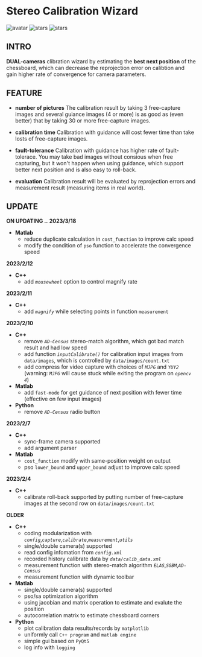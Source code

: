 # Stereo Calibration Wizard #

![avatar](https://badgen.net/badge/Language/C++17/green)
![stars](https://badgen.net/badge/Env./windows/blue)
![stars](https://badgen.net/badge/Lab./opencv4/orange)

## INTRO ##
  **DUAL-cameras** clibration wizard by estimating the **best next position** of the chessboard, which can decrease the reprojection error on calibtion and gain higher rate of convergence for camera parameters.

## FEATURE ##
- **number of pictures**
  The calibration result by taking 3 free-capture images and several guiance images (4 or more) is as good as (even better) that by taking 30 or more free-capture images.

- **calibration time**
  Calibration with guidance will cost fewer time than take losts of free-capture images. 

- **fault-tolerance**
  Calibration with guidance has higher rate of fault-tolerace. You may take bad images without consious when free capturing, but it won't happen when using guidance, which support better next position and is also easy to roll-back. 

- **evaluation**
  Calibration result will be evaluated by reprojection errors and measurement result (measuring items in real world). 

## UPDATE ##
**ON UPDATING ..**
**2023/3/18**
  - **Matlab**
    - reduce duplicate calculation in `cost_function` to improve calc speed
    - modify the condition of `pso` function to accelerate the convergence speed

**2023/2/12**
  - **C++**
    - add *`mousewheel`* option to control magnify rate

**2023/2/11**
  - **C++**
    - add *`magnify`* while selecting points in function `measurement`

**2023/2/10**
  - **C++**
    - remove *`AD-Census`* stereo-match algorithm, which got bad match result and had low speed
    - add function *`inputCalibrate()`* for calibration input images from `data/images`, which is controlled by `data/images/count.txt`
    - add compress for video capture with choices of *`MJPG`* and *`YUY2`* (warning: *`MJPG`* will cause stuck while exiting the program on *`opencv 4`*)
  - **Matlab**
    - add `fast-mode` for get guidance of next position with fewer time (effective on few input images)
  - **Python**
    - remove *`AD-Census`* radio button
  

**2023/2/7**
  - **C++**
    - sync-frame camera supported
    - add argument parser
  - **Matlab** 
    - `cost_function` modify with same-position weight on output
    - pso `lower_bound` and `upper_bound` adjust to improve calc speed

**2023/2/4**
  - **C++**
    - calibrate roll-back supported by putting number of free-capture images at the second row on `data/images/count.txt`

**OLDER**
  - **C++**
    - coding modularization with *`config`*,*`capture`*,*`calibrate`*,*`measurement`*,*`utils`*
    - single/double camera(s) supported
    - read config infomation from *`config.xml`*
    - recorded history calibrate data by *`data/calib_data.xml`*
    - measurement function with stereo-match algorithm *`ELAS`*,*`SGBM`*,*`AD-Census`*
    - measurement function with dynamic toolbar
  - **Matlab**
    - single/double camera(s) supported
    - pso/sa optimization algorithm
    - using jacobian and matrix operation to estimate and evalute the position 
    - autocorrelation matrix to estimate chessboard corners
  - **Python**
    - plot calibration data results/records by `matplotlib` 
    - uniformly call `C++ program` and `matlab engine`
    - simple gui based on `PyQt5`
    - log info with `logging`

<!-- # Calibration Wizard
[**Paper**](http://openaccess.thecvf.com/content_ICCV_2019/papers/Peng_Calibration_Wizard_A_Guidance_System_for_Camera_Calibration_Based_on_ICCV_2019_paper.pdf) | [**Video**](https://www.youtube.com/watch?v=my3jocjpD0U&feature=youtu.be&t=398) <br>
<img src="https://pengsongyou.github.io/media/wizard0.jpg" width="270"/> <img src="https://pengsongyou.github.io/media/wizard1.jpg" width="270"/> <img src="https://pengsongyou.github.io/media/wizard2.jpg" width="270"/>

This repository contains the implementation of the paper:

Calibration Wizard: A Guidance System for Camera Calibration Based on Modelling Geometric and Corner Uncertainty  
[Songyou Peng](http://pengsongyou.github.io/) and [Peter Sturm](https://team.inria.fr/steep/people/peter-sturm/)  
**ICCV 2019** (Oral)  

If you find our code or paper useful, please consider citing
```
@inproceedings{peng2019iccv,
 author =  {Songyou Peng and Peter Sturm},
 title = {Calibration Wizard: A Guidance System for Camera Calibration Based on Modelling Geometric and Corner Uncertainty},
 booktitle = {IEEE International Conference on Computer Vision (ICCV)},
 year = {2019},
}
```
## Installation
### Requirements
* CMake
* OpenCV
* MATLAB

### Build
```sh
git clone https://github.com/pengsongyou/CalibrationWizard
cd CalibrationWizard
mkdir build
cd build
cmake ..
make
```
Tested working on Mac OSX, OpenCV 2.4.11 and MATLAB R2015b.

## Usage

* **First step**: run binary `./bin/CalibrationWizard` and choose `mode=0` to capture images freely for initial calibration.
Press `space` to capture one image. After capturing, press `ESC` and the calibration is automatically done.  
* **Second step**: run `src_matlab/main_estimate.m` to estimate the next best pose.  
* **Third step**: run binary `./bin/CalibrationWizard` again and choose `mode=1`. The estimated next pose should be displayed. You can try to overlay the checkerboard with the new pose, and press `space` to capture the image.

Loop over the second and third step until you are satisfied, or tired :)

#### Command Line Options
* `mode=0` captures images for initial camera calibration
* `mode=1` shows the next best pose for capturing

In addition, we provide `mode=2` if you only want to perform calibration on all the captured images listed in `out/images/image_list.xml`.

#### TODO
* [ ] Release codes of the unified system in C++ which integrates the next best pose estimation.

#### Extreme Poses
Sometimes the next pose is extreme so the checkerboard cannot be detected. Please consider: 
* Check if the values in the uncertainty map are low. If yes, then the calibration has more or less converged.
* Consider autocorrelation matrix, simply set `autoCorr_flag=1` in `src_matlab/main_estimate.m`.
* Re-run `src_matlab/main_estimate.m`. -->
